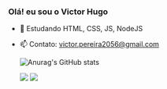 ### Olá! eu sou o Victor Hugo

- 🌱 Estudando HTML, CSS, JS, NodeJS
- 📫 Contato: victor.pereira2056@gmail.com

  ![Anurag's GitHub stats](https://github-readme-stats.vercel.app/api?username=VictorHugo56&show_icons=true&theme=tokyonight)

  <a href = "mailto:victor.pereira2056@gmail.com"><img src="https://img.shields.io/badge/-Gmail-%23333?style=for-the-badge&logo=gmail&logoColor=white" target="_blank"></a>
  <a href="https://www.linkedin.com/in/rafaella-ballerini-45875016a(https://www.linkedin.com/in/victor-hugo-pereira-almeida-529982239/)" target="_blank"><img src="https://img.shields.io/badge/-LinkedIn-%230077B5?style=for-the-badge&logo=linkedin&logoColor=white" target="_blank"></a> 
